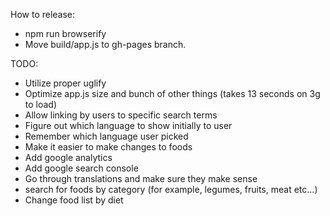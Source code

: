 How to release:
- npm run browserify
- Move build/app.js to gh-pages branch.

TODO:
- Utilize proper uglify
- Optimize app.js size and bunch of other things (takes 13 seconds on 3g to load)
- Allow linking by users to specific search terms
- Figure out which language to show initially to user
- Remember which language user picked
- Make it easier to make changes to foods
- Add google analytics
- Add google search console
- Go through translations and make sure they make sense
- search for foods by category (for example, legumes, fruits, meat etc...)
- Change food list by diet

